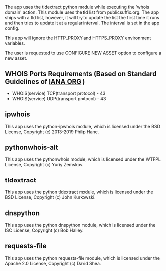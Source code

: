 [comment]: # " File: README.md"
[comment]: # "  Copyright (c) 2016-2024 Splunk Inc."
[comment]: # ""
[comment]: # "  Licensed under Apache 2.0 (https://www.apache.org/licenses/LICENSE-2.0.txt)"
[comment]: # ""
The app uses the tldextract python module while executing the 'whois domain' action. This module
uses the tld list from publicsuffix.org. The app ships with a tld list, however, it will try to
update the list the first time it runs and then tries to update it at a regular interval. The
interval is set in the app config.

This app will ignore the HTTP_PROXY and HTTPS_PROXY environment variables.

The user is requested to use CONFIGURE NEW ASSET option to configure a new asset.

## WHOIS Ports Requirements (Based on Standard Guidelines of [IANA ORG](https://www.iana.org/assignments/service-names-port-numbers/service-names-port-numbers.xhtml) )

-   WHOIS(service) TCP(transport protocol) - 43
-   WHOIS(service) UDP(transport protocol) - 43

## ipwhois

This app uses the python-ipwhois module, which is licensed under the BSD License, Copyright (c)
2013-2019 Philip Hane.

## pythonwhois-alt

This app uses the pythonwhois module, which is licensed under the WTFPL License, Copyright (c) Yuriy
Zemskov.

## tldextract

This app uses the python tldextract module, which is licensed under the BSD License, Copyright (c)
John Kurkowski.

## dnspython

This app uses the python dnspython module, which is licensed under the ISC License, Copyright (c)
Bob Halley.

## requests-file

This app uses the python requests-file module, which is licensed under the Apache 2.0 License,
Copyright (c) David Shea.
